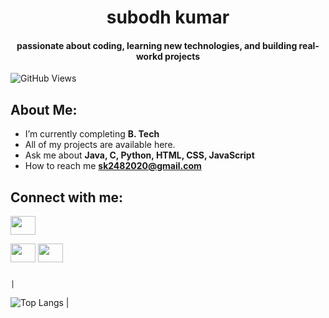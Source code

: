 <h1 align="center"> subodh kumar</h1>
<h4 align="center">passionate about coding, learning new technologies, and building real-workd projects</h4>

![GitHub Views](https://komarev.com/ghpvc/?username=subodhkumar2732&color=red)

## About Me:

- I’m currently completing **B. Tech**
- All of my projects are available here.
- Ask me about **Java, C, Python, HTML, CSS, JavaScript**
- How to reach me **sk2482020@gmail.com**



## Connect with me:
<p align="left">
<a href="https://leetcode.com/u/Subodh_2482020/" target="blank"><img align="center" src="https://raw.githubusercontent.com/rahuldkjain/github-profile-readme-generator/master/src/images/icons/Social/leet-code.svg" height="30" width="40" /></a>

<a href="https://www.linkedin.com/in/subodh-kumar-510589259/" target="blank"><img align="center" src="https://raw.githubusercontent.com/rahuldkjain/github-profile-readme-generator/master/src/images/icons/Social/linked-in-alt.svg" height="30" width="40" /></a>
<a href="https://www.instagram.com/subodhkumar2732?igsh=MThvazY5dHBhOHU4aA==" target="blank"><img align="center" src="https://raw.githubusercontent.com/rahuldkjain/github-profile-readme-generator/master/src/images/icons/Social/instagram.svg" height="30" width="40" /></a>

</p>

                                                                                                   |
 ![Top Langs](https://github-readme-stats.vercel.app/api/top-langs/?username=subodhkumar2732&theme=onedark&layout=compact) |



